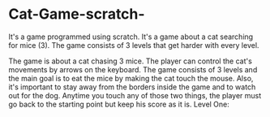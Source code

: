 # Cat-Game-scratch-
It's a game programmed using scratch. It's a game about a cat searching for mice (3). The game consists of 3 levels that get harder with every level.


The game is about a cat chasing 3 mice. The player can control the cat's movements by arrows on the keyboard. The game consists of 3 levels and the main goal is to eat the mice by making the cat touch the mouse.
Also, it's important to stay away from the borders inside the game and to watch out for the dog. Anytime you touch any of those two things, the player must go back to the starting point but keep his score as it is.
Level One:




